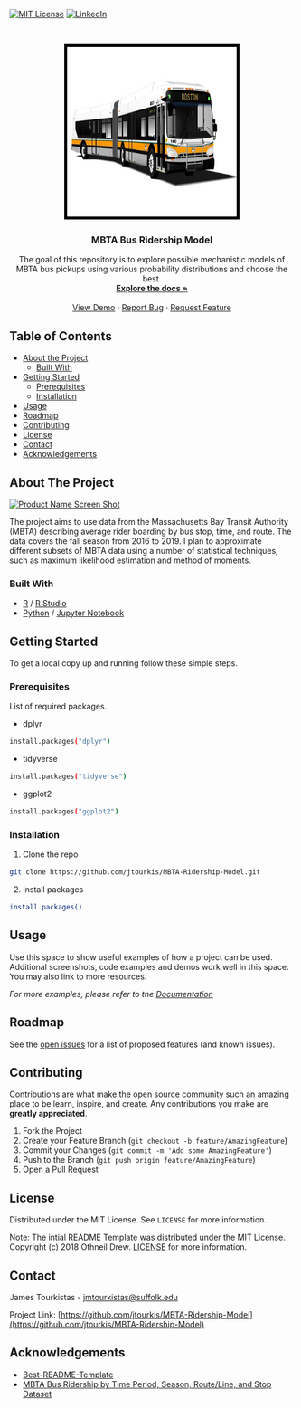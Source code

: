 
  [![MIT License][license-shield]][license-url]
  [![LinkedIn][linkedin-shield]][linkedin-url]


<br />

<p align="center">

  <a href="https://github.com/jtourkis/MBTA-Ridership-Model">
    <img src="MBTA-Bus-2.jpg" alt="MBTA" width="300" height="300" style="border:5px solid black">
  </a>
  
  <h3 align="center">MBTA Bus Ridership Model</h3>

  <p align="center">
    The goal of this repository is to explore possible mechanistic models of MBTA bus pickups using various probability distributions and choose the best.
    <br />
    <a href="https://github.com/jtourkis/MBTA-Ridership-Model"><strong>Explore the docs »</strong></a>
    <br />
    <br />
    <a href="https://github.com/jtourkis/MBTA-Ridership-Model">View Demo</a>
    ·
    <a href="https://github.com/jtourkis/MBTA-Ridership-Model/issues">Report Bug</a>
    ·
    <a href="https://github.com/jtourkis/MBTA-Ridership-Model/issues">Request Feature</a>
  </p>
</p>



<!-- TABLE OF CONTENTS -->
## Table of Contents

* [About the Project](#about-the-project)
  * [Built With](#built-with)
* [Getting Started](#getting-started)
  * [Prerequisites](#prerequisites)
  * [Installation](#installation)
* [Usage](#usage)
* [Roadmap](#roadmap)
* [Contributing](#contributing)
* [License](#license)
* [Contact](#contact)
* [Acknowledgements](#acknowledgements)



<!-- ABOUT THE PROJECT -->
## About The Project

[![Product Name Screen Shot][product-screenshot]](https://example.com)

The project aims to use data from the Massachusetts Bay Transit Authority (MBTA) describing average rider boarding by bus stop, time, and route. The data covers the fall season from 2016 to 2019. I plan to approximate different subsets of MBTA data using a number of statistical techniques, such as maximum likelihood estimation and method of moments.  

### Built With

* [R](https://www.r-project.org) / [R Studio](https://rstudio.com)
* [Python](https://www.python.org) / [Jupyter Notebook](https://jupyter.org)


<!-- GETTING STARTED -->
## Getting Started

To get a local copy up and running follow these simple steps.

### Prerequisites

List of required packages. 
* dplyr
```sh
install.packages("dplyr")
```
* tidyverse
```sh
install.packages("tidyverse")
```
* ggplot2
```sh
install.packages("ggplot2")
```
### Installation
 
1. Clone the repo

```sh
git clone https://github.com/jtourkis/MBTA-Ridership-Model.git
```
2. Install packages
```sh
install.packages()
```



<!-- USAGE EXAMPLES -->
## Usage

Use this space to show useful examples of how a project can be used. Additional screenshots, code examples and demos work well in this space. You may also link to more resources.

_For more examples, please refer to the [Documentation](https://example.com)_



<!-- ROADMAP -->
## Roadmap

See the [open issues](https://github.com/github_username/repo/issues) for a list of proposed features (and known issues).



<!-- CONTRIBUTING -->
## Contributing

Contributions are what make the open source community such an amazing place to be learn, inspire, and create. Any contributions you make are **greatly appreciated**.

1. Fork the Project
2. Create your Feature Branch (`git checkout -b feature/AmazingFeature`)
3. Commit your Changes (`git commit -m 'Add some AmazingFeature'`)
4. Push to the Branch (`git push origin feature/AmazingFeature`)
5. Open a Pull Request



<!-- LICENSE -->
## License

Distributed under the MIT License. See `LICENSE` for more information.

Note: The intial README Template was distributed under the MIT License. Copyright (c) 2018 Othneil Drew. [LICENSE](https://github.com/othneildrew/Best-README-Template/blob/master/LICENSE.txt)  for more information. 



<!-- CONTACT -->
## Contact

James Tourkistas - jmtourkistas@suffolk.edu

Project Link: [https://github.com/jtourkis/MBTA-Ridership-Model](https://github.com/jtourkis/MBTA-Ridership-Model)



<!-- ACKNOWLEDGEMENTS -->
## Acknowledgements

* [Best-README-Template](https://github.com/othneildrew/Best-README-Template/blob/master/BLANK_README.md) 
* [MBTA Bus Ridership by Time Period, Season, Route/Line, and Stop Dataset](https://mbta-massdot.opendata.arcgis.com/datasets/mbta-bus-ridership-by-time-period-season-route-line-and-stop)






<!-- MARKDOWN LINKS & IMAGES -->
<!-- https://www.markdownguide.org/basic-syntax/#reference-style-links -->
[license-shield]: https://img.shields.io/github/license/othneildrew/Best-README-Template.svg?style=flat-square
[license-url]: https://github.com/jtourkis/MBTA-Ridership-Model/blob/master/LICENSE.txt
[linkedin-shield]: https://img.shields.io/badge/-LinkedIn-black.svg?style=flat-square&logo=linkedin&colorB=555
[linkedin-url]: https://www.linkedin.com/in/james-tourkistas-7127ba167/
[product-screenshot]: images/screenshot.png
